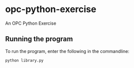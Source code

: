 # opc-python-exercise

An OPC Python Exercise

## Running the program
To run the program, enter the following in the commandline:

```python library.py```